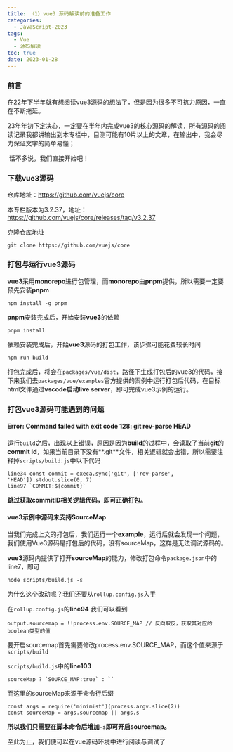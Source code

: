 ```yaml
---
title: （1）vue3 源码解读前的准备工作
categories:
  - JavaScript-2023
tags:
  - Vue
  - 源码解读
toc: true
date: 2023-01-28
---
```




### 前言

​	在22年下半年就有想阅读vue3源码的想法了，但是因为很多不可抗力原因，一直在不断拖延。

​	23年年初下定决心，一定要在半年内完成vue3的核心源码的解读，所有源码的阅读记录我都讲输出到本专栏中，目测可能有10片以上的文章，在输出中，我会尽力保证文字的简单易懂；

​	话不多说，我们直接开始吧！



### 下载vue3源码

仓库地址：https://github.com/vuejs/core

本专栏版本为3.2.37，地址：https://github.com/vuejs/core/releases/tag/v3.2.37

克隆仓库地址

```
git clone https://github.com/vuejs/core
```



### 打包与运行vue3源码

**vue3**采用**monorepo**进行包管理，而**monorepo**由**pnpm**提供，所以需要一定要预先安装**pnpm**

```
npm install -g pnpm
```



**pnpm**安装完成后，开始安装**vue3**的依赖

```
pnpm install
```



依赖安装完成后，开始**vue3**源码的打包工作，该步骤可能花费较长时间

```
npm run build
```

​	打包完成后，将会在`packages/vue/dist`，路径下生成打包后的vue3的代码，接下来我们去`packages/vue/examples`官方提供的案例中运行打包后代码，在目标html文件通过**vscode启动live server**，即可完成vue3示例的运行。



### 打包vue3源码可能遇到的问题

#### Error: Command failed with exit code 128: git rev-parse HEAD

运行`build`之后，出现以上错误，原因是因为**build**的过程中，会读取了当前**git**的**commit id**，如果当前目录下没有**.git**文件，相关逻辑就会出错，所以需要注释掉`scripts/build.js`中以下代码

```
line34 const commit = execa.sync('git', ['rev-parse', 'HEAD']).stdout.slice(0, 7)
line97 `COMMIT:${commit}`
```

**跳过获取commitID相关逻辑代码，即可正确打包。**



#### vue3示例中源码未支持SourceMap

当我们完成上文的打包后，我们运行一个**example**，运行后就会发现一个问题，我们使用Vue3源码是打包后的代码，没有sourceMap，这样是无法调试源码的。

**vue3**源码内提供了打开**sourceMap**的能力，修改打包命令`package.json`中的line7，即可

```
node scripts/build.js -s
```



为什么这个改动呢？我们还要从`rollup.config.js`入手

在`rollup.config.js`的**line94** 我们可以看到

```
output.sourcemap = !!process.env.SOURCE_MAP // 反向取反，获取其对应的boolean类型的值
```

要开启sourcemap首先需要修改process.env.SOURCE_MAP，而这个值来源于`scripts/build`

`scripts/build.js`中的**line103**

```
sourceMap ? `SOURCE_MAP:true` : ``
```

而这里的sourceMap来源于命令行后缀

```
const args = require('minimist')(process.argv.slice(2))
const sourceMap = args.sourcemap || args.s
```

**所以我们只需要在脚本命令后增加`-s`即可开启sourcemap。**



至此为止，我们便可以在vue源码环境中进行阅读与调试了






